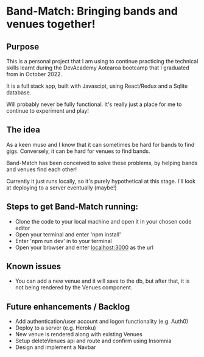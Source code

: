 # Band-Match: Bringing bands and venues together!

## Purpose
This is a personal project that I am using to continue practicing the technical skills learnt during the DevAcademy Aotearoa bootcamp that I graduated from in October 2022.

It is a full stack app, built with Javascipt, using React/Redux and a Sqlite database.

Will probably never be fully functional. It's really just a place for me to continue to experiment and play!


## The idea
As a keen muso and I know that it can sometimes be hard for bands to find gigs.
Conversely, it can be hard for venues to find bands.

Band-Match has been conceived to solve these problems, by helping bands and venues find each other!

Currently it just runs locally, so it's purely hypothetical at this stage.  I'll look at deploying to a server eventually (maybe!)

## Steps to get Band-Match running:

* Clone the code to your local machine and open it in your chosen code editor
* Open your terminal and enter 'npm install'
* Enter 'npm run dev' in to your terminal
* Open your browser and enter [localhost:3000](localhost:3000) as the url

## Known issues
* You can add a new venue and it will save to the db, but after that, it is not being rendered by the Venues component.

## Future enhancements / Backlog
* Add authentication/user account and logon functionality (e.g. Auth0)
* Deploy to a server (e.g. Heroku)
* New venue is rendered along with existing Venues
* Setup deleteVenues api and route and confirm using Insomnia
* Design and implement a Navbar


